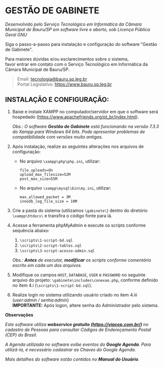# GESTÃO DE GABINETE

*Desenvolvido pelo Serviço Tecnológico em Informática da Câmara Municipal de Bauru/SP em software livre e aberto, sob Licença Pública Geral GNU*

Siga o passo-a-passo para instalação e configuração do software "Gestão de Gabinete".

Para  maiores  dúvidas  e/ou  esclarecimentos  sobre  o  sistema,  
favor  entrar  em contato  com  o Serviço  Tecnológico  em  Informática da Câmara  Municipal  de Bauru/SP. 

>Email: tecnologia@bauru.sp.leg.br  
>Portal Legislativo: https://www.bauru.sp.leg.br

## INSTALAÇÃO E CONFIGURAÇÃO:

1. Baixe e instale XAMPP no computador/servidor em que o software será hospedado
(https://www.apachefriends.org/pt_br/index.html).

    *Obs.: O software **Gestão de Gabinete** está funcionando na versão 7.3.3 do Xampp para Windows 64 bits. Pode apresentar problemas de compatibilidade com versões muito antigas.*

2. Após instalação, realize as seguintes alterações nos arquivos de configuração:
    - No arquivo `\xampp\php\php.ini`, utilizar:
    
        ```
        file_uploads=On
        upload_max_filesize=52M
        post_max_size=55M
        ```
    - No arquivo `\xampp\mysql\bin\my.ini`, utilizar:
    
        ```
        max_allowed_packet = 3M
        innodb_log_file_size = 10M
        ```
3. Crie a pasta do sistema (utilizamos `\gabinete\`) dentro do diretório `\xampp\htdocs\` e transfira o código fonte para lá.

4. Acesse a ferramenta phpMyAdmin e execute os scripts conforme sequência abaixo:
    1. `\scripts\1-script-bd.sql`
    2. `\scripts\2-script-tables.sql`
    3. `\scripts\3-script-acesso-admin.sql`
  
    *Obs.: **Antes** de executar, **modificar** os scripts conforme comentário escrito em cada um dos arquivos.*

5. Modifique os campos `HOST`, `DATABASE`, `USER` e `PASSWORD` no seguinte arquivo do projeto: `\gabinete\includes\conexao.php`, conforme definido no item 4.i (`\scripts\1-script-bd.sql`).

6. Realize login no sistema utilizando usuário criado no item 4.iii (*user:admin / senha:admin*)  
**IMPORTANTE:** Após logon, altere senha do Administrador pelo sistema.

**Observações**

*Este software utiliza **webservice gratuito (https://viacep.com.br/)** no cadastro de Pessoas para consultar Códigos de Endereçamento Postal (CEP) do Brasil.*

*A Agenda utilizada no software exibe eventos do **Google Agenda**. Para utilizá-la, é necessário cadastrar as Chaves do Google Agenda.*

*Mais detalhes do software estão contidos no **Manual do Usuário**.*

